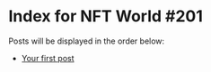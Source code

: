 # Index for NFT World #201
Posts will be displayed in the order below:

- [Your first post](./001-first.md)

